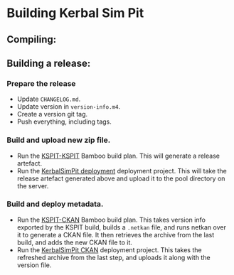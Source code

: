 # Building Kerbal Sim Pit

## Compiling:


## Building a release:

### Prepare the release

* Update `CHANGELOG.md`.
* Update version in `version-info.m4`.
* Create a version git tag.
* Push everything, including tags.

### Build and upload new zip file.

* Run the [KSPIT-KSPIT](https://home.hardy.dropbear.id.au/bamboo/browse/KSPIT-KSPIT)
  Bamboo build plan. This will generate a release artefact.
* Run the [KerbalSimPit deployment](https://home.hardy.dropbear.id.au/bamboo/deploy/viewDeploymentProjectEnvironments.action?id=950273)
  deployment project. This will take the release artefact generated above
  and upload it to the pool directory on the server.
  
### Build and deploy metadata.

* Run the [KSPIT-CKAN](https://home.hardy.dropbear.id.au/bamboo/browse/KSPIT-CKAN)
  Bamboo build plan. This takes version info exported by the KSPIT build,
  builds a `.netkan` file, and runs netkan over it to generate a CKAN file.
  It then retrieves the archive from the last build, and adds the new
  CKAN file to it.
* Run the [KerbalSimPit CKAN](https://home.hardy.dropbear.id.au/bamboo/deploy/viewDeploymentProjectEnvironments.action?id=950274)
  deployment project. This takes the refreshed archive from the last step,
  and uploads it along with the version file.
